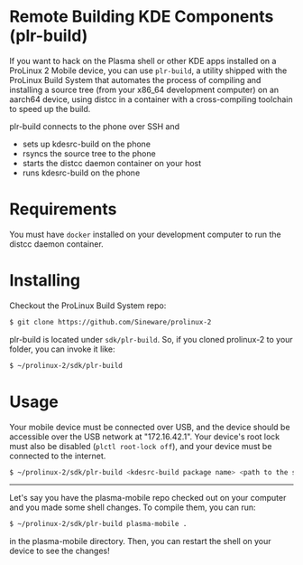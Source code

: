 # Remote Building KDE Components (plr-build)

If you want to hack on the Plasma shell or other KDE apps installed on a ProLinux 2 Mobile device, you can use `plr-build`, a utility shipped with the ProLinux Build System that automates the process of compiling and installing a source tree (from your x86_64 development computer) on an aarch64 device, using distcc in a container with a cross-compiling toolchain to speed up the build.

plr-build connects to the phone over SSH and
- sets up kdesrc-build on the phone
- rsyncs the source tree to the phone
- starts the distcc daemon container on your host
- runs kdesrc-build on the phone


# Requirements
You must have `docker` installed on your development computer to run the distcc daemon container.

# Installing
Checkout the ProLinux Build System repo:
```bash
$ git clone https://github.com/Sineware/prolinux-2
```

plr-build is located under `sdk/plr-build`. So, if you cloned prolinux-2 to your folder, you can invoke it like:
```bash
$ ~/prolinux-2/sdk/plr-build
```

# Usage
Your mobile device must be connected over USB, and the device should be accessible over the USB network at "172.16.42.1". 
Your device's root lock must also be disabled (`plctl root-lock off`), and your device must be connected to the internet.

```bash
$ ~/prolinux-2/sdk/plr-build <kdesrc-build package name> <path to the source tree>
```

<hr />

Let's say you have the plasma-mobile repo checked out on your computer and you made some shell changes. To compile them, you can run:
```bash
$ ~/prolinux-2/sdk/plr-build plasma-mobile .
```
in the plasma-mobile directory. Then, you can restart the shell on your device to see the changes!